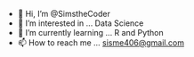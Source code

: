 - 👋 Hi, I’m @SimstheCoder
- 👀 I’m interested in ... Data Science
- 🌱 I’m currently learning ... R and Python
- 📫 How to reach me ... sisme406@gmail.com

<!---
SimstheCoder/SimstheCoder is a ✨ special ✨ repository because its `README.md` (this file) appears on your GitHub profile.
You can click the Preview link to take a look at your changes.
--->
